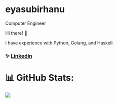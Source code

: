 # eyasubirhanu
Computer Engineer

Hi there! 👋

I have experience with Python, Golang, and Haskell.
### ✨ [Linkedin](https://www.linkedin.com/in/eyasu-birhanu-4665701a3/)


# 📊 GitHub Stats:

![](https://github-readme-streak-stats.herokuapp.com/?user=eyasubirhanu&theme=dark&hide_border=false)<br/>
